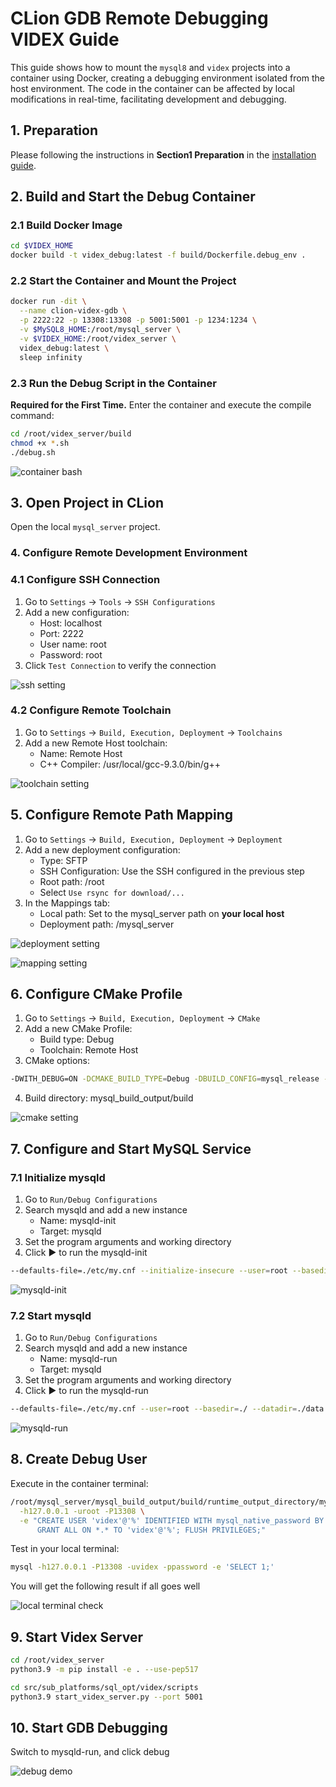# CLion GDB Remote Debugging VIDEX Guide

This guide shows how to mount the `mysql8` and `videx` projects into a container using Docker, creating a debugging environment isolated from the host environment. The code in the container can be affected by local modifications in real-time, facilitating development and debugging.

## 1. Preparation

Please following the instructions in **Section1 Preparation** in the [installation guide](https://github.com/bytedance/videx/blob/main/doc/installation.md).

## 2. Build and Start the Debug Container

### 2.1 Build Docker Image

```bash
cd $VIDEX_HOME
docker build -t videx_debug:latest -f build/Dockerfile.debug_env .
```

### 2.2 Start the Container and Mount the Project

```bash
docker run -dit \
  --name clion-videx-gdb \
  -p 2222:22 -p 13308:13308 -p 5001:5001 -p 1234:1234 \
  -v $MySQL8_HOME:/root/mysql_server \
  -v $VIDEX_HOME:/root/videx_server \
  videx_debug:latest \
  sleep infinity
```

### 2.3 Run the Debug Script in the Container

**Required for the First Time.** 
Enter the container and execute the compile command:

```bash
cd /root/videx_server/build
chmod +x *.sh
./debug.sh
```

![container bash](debug_img/container_debugsh.png)

## 3. Open Project in CLion

Open the local `mysql_server` project.

### 4. Configure Remote Development Environment

### 4.1 Configure SSH Connection
1. Go to `Settings` → `Tools` → `SSH Configurations`
2. Add a new configuration:
    - Host: localhost
    - Port: 2222
    - User name: root
    - Password: root
3. Click `Test Connection` to verify the connection

![ssh setting](debug_img/ssh_configuration.png)

### 4.2 Configure Remote Toolchain
1. Go to `Settings` → `Build, Execution, Deployment` → `Toolchains`
2. Add a new Remote Host toolchain:
    - Name: Remote Host
    - C++ Compiler: /usr/local/gcc-9.3.0/bin/g++

![toolchain setting](debug_img/toolchain.png)

## 5. Configure Remote Path Mapping

1. Go to `Settings` → `Build, Execution, Deployment` → `Deployment`
2. Add a new deployment configuration:
    - Type: SFTP
    - SSH Configuration: Use the SSH configured in the previous step
    - Root path: /root
    - Select `Use rsync for download/...`
3. In the Mappings tab:
    - Local path: Set to the mysql_server path on **your local host**
    - Deployment path: /mysql_server

![deployment setting](debug_img/deployment_setting.png)

![mapping setting](debug_img/deployment_mapping.png)

## 6. Configure CMake Profile
1. Go to `Settings` → `Build, Execution, Deployment` → `CMake`
2. Add a new CMake Profile:
    - Build type: Debug
    - Toolchain: Remote Host
3. CMake options:

```bash
-DWITH_DEBUG=ON -DCMAKE_BUILD_TYPE=Debug -DBUILD_CONFIG=mysql_release -DFEATURE_SET=community -DCMAKE_INSTALL_PREFIX=. -DMYSQL_DATADIR=./data -DSYSCONFDIR=./etc -DWITH_BOOST=/root/mysql_server/boost -DDOWNLOAD_BOOST=ON -DWITH_ROCKSDB=OFF -DDOWNLOAD_BOOST_TIMEOUT=3600 -DWITH_VIDEX_STORAGE_ENGINE=1
```

4. Build directory: mysql_build_output/build

![cmake setting](debug_img/cmake_configuration.png)

## 7. Configure and Start MySQL Service

### 7.1 Initialize mysqld

1. Go to `Run/Debug Configurations`
2. Search mysqld and add a new instance
    - Name: mysqld-init
    - Target: mysqld
3. Set the program arguments and working directory
4. Click ▶️ to run the mysqld-init

```bash
--defaults-file=./etc/my.cnf --initialize-insecure --user=root --basedir=./ --datadir=./data
```

![mysqld-init](debug_img/mysqld-init.png)

### 7.2 Start mysqld

1. Go to `Run/Debug Configurations`
2. Search mysqld and add a new instance
    - Name: mysqld-run
    - Target: mysqld
3. Set the program arguments and working directory
4. Click ▶️ to run the mysqld-run

```bash
--defaults-file=./etc/my.cnf --user=root --basedir=./ --datadir=./data --socket=./mysql_80.sock --port=13308
```

![mysqld-run](debug_img/mysqld-run.png)

## 8. Create Debug User

Execute in the container terminal:

```bash
/root/mysql_server/mysql_build_output/build/runtime_output_directory/mysql \
  -h127.0.0.1 -uroot -P13308 \
  -e "CREATE USER 'videx'@'%' IDENTIFIED WITH mysql_native_password BY 'password'; \
      GRANT ALL ON *.* TO 'videx'@'%'; FLUSH PRIVILEGES;"
```

Test in your local terminal:

```bash
mysql -h127.0.0.1 -P13308 -uvidex -ppassword -e 'SELECT 1;'
```

You will get the following result if all goes well

![local terminal check](debug_img/local_check.png)

## 9. Start Videx Server
```bash
cd /root/videx_server
python3.9 -m pip install -e . --use-pep517

cd src/sub_platforms/sql_opt/videx/scripts
python3.9 start_videx_server.py --port 5001
```

## 10. Start GDB Debugging

Switch to mysqld-run, and click debug

![debug demo](debug_img/clion_debug.png)
